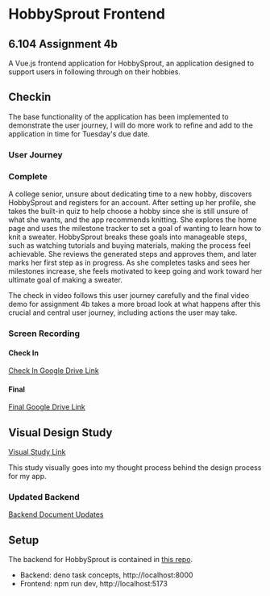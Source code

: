 # HobbySprout Frontend

## 6.104 Assignment 4b

A Vue.js frontend application for HobbySprout, an application designed to support users in following through on their hobbies.

## Checkin

The base functionality of the application has been implemented to demonstrate the user journey, I will do more work to refine and add to the application in time for Tuesday's due date.

### User Journey

### Complete
A college senior, unsure about dedicating time to a new hobby, discovers HobbySprout and registers for an account. After setting up her profile, she takes the built-in quiz to help choose a hobby since she is still unsure of what she wants, and the app recommends knitting. She explores the home page and uses the milestone tracker to set a goal of wanting to learn how to knit a sweater. HobbySprout breaks these goals into manageable steps, such as watching tutorials and buying materials, making the process feel achievable. She reviews the generated steps and approves them, and later marks her first step as in progress. As she completes tasks and sees her milestones increase, she feels motivated to keep going and work toward her ultimate goal of making a sweater.

The check in video follows this user journey carefully and the final video demo for assignment 4b takes a more broad look at what happens after this crucial and central user journey, including actions the user may take. 

### Screen Recording

#### Check In 
[Check In Google Drive Link](https://drive.google.com/file/d/1C2_7B3RHrQhVvFLfHhBG9iiOOmLbsRd5/view?usp=sharing)

#### Final
[Final Google Drive Link](https://drive.google.com/file/d/1C2_7B3RHrQhVvFLfHhBG9iiOOmLbsRd5/view?usp=sharing)

## Visual Design Study

[Visual Study Link](https://docs.google.com/presentation/d/11KOza0QxJegwlJRS2OytLb8BY-9jOD2HVAjNbZ9Te7g/edit?usp=sharing)

This study visually goes into my thought process behind the design process for my app.

### Updated Backend

[Backend Document Updates](https://github.com/gloriapul/hobby_sprout/blob/main/design/assignment4b-design-changes.md)

## Setup

The backend for HobbySprout is contained in [this repo](https://github.com/gloriapul/hobby_sprout/tree/main).

- Backend: deno task concepts, http://localhost:8000
- Frontend: npm run dev, http://localhost:5173
